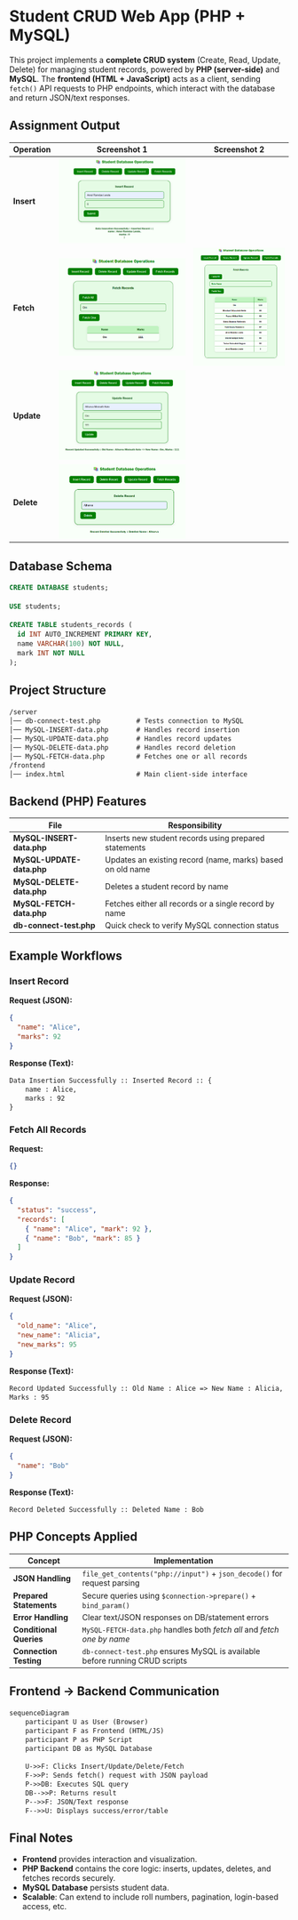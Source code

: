 

# Student CRUD Web App (PHP + MySQL)

This project implements a **complete CRUD system** (Create, Read, Update, Delete) for managing student records, powered by **PHP (server-side)** and **MySQL**. The **frontend (HTML + JavaScript)** acts as a client, sending `fetch()` API requests to PHP endpoints, which interact with the database and return JSON/text responses.


## Assignment Output

| Operation  | Screenshot 1                                              | Screenshot 2                                                      |
| ---------- | --------------------------------------------------------- | ----------------------------------------------------------------- |
| **Insert** | ![Insert](../../.git-config/output-snapshots/WTL-04-05.png) |
| **Fetch**  | ![Fetch](../../.git-config/output-snapshots/WTL-04-01.png)  | ![Table](../../.git-config/output-snapshots/WTL-04-02.png)          |
| **Update** | ![Update](../../.git-config/output-snapshots/WTL-04-03.png) |                                                                   |
| **Delete** | ![Delete](../../.git-config/output-snapshots/WTL-04-04.png) |                                                                   |


## Database Schema

```sql
CREATE DATABASE students;

USE students;

CREATE TABLE students_records (
  id INT AUTO_INCREMENT PRIMARY KEY,
  name VARCHAR(100) NOT NULL,
  mark INT NOT NULL
);
```


## Project Structure

```
/server
│── db-connect-test.php         # Tests connection to MySQL
│── MySQL-INSERT-data.php       # Handles record insertion
│── MySQL-UPDATE-data.php       # Handles record updates
│── MySQL-DELETE-data.php       # Handles record deletion
│── MySQL-FETCH-data.php        # Fetches one or all records
/frontend
│── index.html                  # Main client-side interface
```


## Backend (PHP) Features

| File                      | Responsibility                                             |
| ------------------------- | ---------------------------------------------------------- |
| **MySQL-INSERT-data.php** | Inserts new student records using prepared statements      |
| **MySQL-UPDATE-data.php** | Updates an existing record (name, marks) based on old name |
| **MySQL-DELETE-data.php** | Deletes a student record by name                           |
| **MySQL-FETCH-data.php**  | Fetches either all records or a single record by name      |
| **db-connect-test.php**   | Quick check to verify MySQL connection status              |


## Example Workflows

### Insert Record

**Request (JSON):**

```json
{
  "name": "Alice",
  "marks": 92
}
```

**Response (Text):**

```
Data Insertion Successfully :: Inserted Record :: {
    name : Alice,
    marks : 92
}
```


### Fetch All Records

**Request:**

```json
{}
```

**Response:**

```json
{
  "status": "success",
  "records": [
    { "name": "Alice", "mark": 92 },
    { "name": "Bob", "mark": 85 }
  ]
}
```


### Update Record

**Request (JSON):**

```json
{
  "old_name": "Alice",
  "new_name": "Alicia",
  "new_marks": 95
}
```

**Response (Text):**

```
Record Updated Successfully :: Old Name : Alice => New Name : Alicia, Marks : 95
```


### Delete Record

**Request (JSON):**

```json
{
  "name": "Bob"
}
```

**Response (Text):**

```
Record Deleted Successfully :: Deleted Name : Bob
```


## PHP Concepts Applied

| Concept                 | Implementation                                                               |
| ----------------------- | ---------------------------------------------------------------------------- |
| **JSON Handling**       | `file_get_contents("php://input")` + `json_decode()` for request parsing     |
| **Prepared Statements** | Secure queries using `$connection->prepare()` + `bind_param()`               |
| **Error Handling**      | Clear text/JSON responses on DB/statement errors                             |
| **Conditional Queries** | `MySQL-FETCH-data.php` handles both *fetch all* and *fetch one by name*      |
| **Connection Testing**  | `db-connect-test.php` ensures MySQL is available before running CRUD scripts |


## Frontend → Backend Communication

```mermaid
sequenceDiagram
    participant U as User (Browser)
    participant F as Frontend (HTML/JS)
    participant P as PHP Script
    participant DB as MySQL Database

    U->>F: Clicks Insert/Update/Delete/Fetch
    F->>P: Sends fetch() request with JSON payload
    P->>DB: Executes SQL query
    DB-->>P: Returns result
    P-->>F: JSON/Text response
    F-->>U: Displays success/error/table
```


## Final Notes

* **Frontend** provides interaction and visualization.
* **PHP Backend** contains the core logic: inserts, updates, deletes, and fetches records securely.
* **MySQL Database** persists student data.
* **Scalable**: Can extend to include roll numbers, pagination, login-based access, etc.

